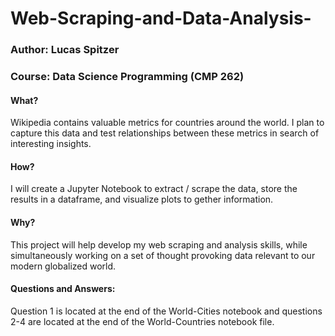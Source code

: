 # Web-Scraping-and-Data-Analysis-

### Author: Lucas Spitzer
### Course: Data Science Programming (CMP 262)


#### What?
Wikipedia contains valuable metrics for countries around the world. I plan to capture this data and test relationships between these metrics in search of interesting insights.


#### How?
I will create a Jupyter Notebook to extract / scrape the data, store the results in a dataframe, and visualize plots to gether information.


#### Why?
This project will help develop my web scraping and analysis skills, while simultaneously working on a set of thought provoking data relevant to our modern globalized world.


#### Questions and Answers:
Question 1 is located at the end of the World-Cities notebook and questions 2-4 are located at the end of the World-Countries notebook file.